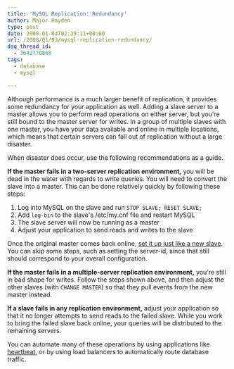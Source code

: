 ```yaml
---
title: 'MySQL Replication: Redundancy'
author: Major Hayden
type: post
date: 2008-01-04T02:39:11+00:00
url: /2008/01/03/mysql-replication-redundancy/
dsq_thread_id:
  - 3642770868
tags:
  - database
  - mysql

---
```

Although performance is a much larger benefit of replication, it provides some redundancy for your application as well. Adding a slave server to a master allows you to perform read operations on either server, but you're still bound to the master server for writes. In a group of multiple slaves with one master, you have your data available and online in multiple locations, which means that certain servers can fall out of replication without a large disaster.

When disaster does occur, use the following recommendations as a guide.

**If the master fails in a two-server replication environment,** you will be dead in the water with regards to write queries. You will need to convert the slave into a master. This can be done relatively quickly by following these steps:

  1. Log into MySQL on the slave and run `STOP SLAVE; RESET SLAVE;`
  2. Add `log-bin` to the slave's /etc/my.cnf file and restart MySQL
  3. The slave server will now be running as a master
  4. Adjust your application to send reads and writes to the slave

Once the original master comes back online, [set it up just like a new slave][1]. You can skip some steps, such as setting the server-id, since that still should correspond to your overall configuration.

**If the master fails in a multiple-server replication environment,** you're still in bad shape for writes. Follow the steps shown above, and then adjust the other slaves (with `CHANGE MASTER`) so that they pull events from the new master instead.

**If a slave fails in any replication environment,** adjust your application so that it no longer attempts to send reads to the failed slave. While you work to bring the failed slave back online, your queries will be distributed to the remaining servers.

You can automate many of these operations by using applications like [heartbeat][2], or by using load balancers to automatically route database traffic.

 [1]: http://rackerhacker.com/2007/12/31/seven-step-mysql-replication/
 [2]: http://www.linux-ha.org/
